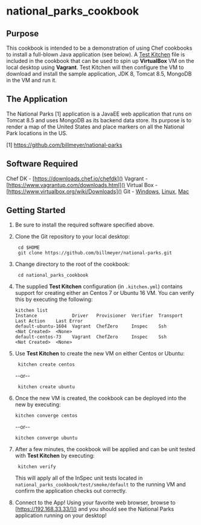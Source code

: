 # national_parks_cookbook

## Purpose
This cookbook is intended to be a demonstration of using Chef cookbooks to install a full-blown Java application (see below). A [Test Kitchen](http://kitchen.ci/) file is included in the cookbook that can be used to spin up __VirtualBox__ VM on the local desktop using __Vagrant__.  Test Kitchen will then configure the VM to download and install the sample application, JDK 8, Tomcat 8.5, MongoDB in the VM and run it.

## The Application

The National Parks [1] application is a JavaEE web application that runs on Tomcat 8.5 and uses MongoDB as its backend data store.  Its purpose is to render a map of the United States and place markers on all the National Park locations in the US.

[1] https://github.com/billmeyer/national-parks

## Software Required

Chef DK - [https://downloads.chef.io/chefdk]()
Vagrant - [https://www.vagrantup.com/downloads.html]()
Virtual Box - [https://www.virtualbox.org/wiki/Downloads]()
Git - [Windows](https://git-scm.com/download/win), [Linux](https://git-scm.com/download/linux), [Mac](https://git-scm.com/download/mac)

## Getting Started

1. Be sure to install the required software specified above.

2. Clone the Git repository to your local desktop:

        cd $HOME
        git clone https://github.com/billmeyer/national-parks.git

3. Change directory to the root of the cookbook:

        cd national_parks_cookbook

4.  The supplied __Test Kitchen__ configuration (in `.kitchen.yml`) contains support for creating either an Centos 7 or Ubuntu 16 VM.  You can verify this by executing the following:

        kitchen list
        Instance             Driver   Provisioner  Verifier  Transport  Last Action    Last Error
        default-ubuntu-1604  Vagrant  ChefZero     Inspec    Ssh        <Not Created>  <None>
        default-centos-73    Vagrant  ChefZero     Inspec    Ssh        <Not Created>  <None>        

5. Use __Test Kitchen__ to create the new VM on either Centos or Ubuntu:

        kitchen create centos

    --or--

        kitchen create ubuntu

6.  Once the new VM is created, the cookbook can be deployed into the new by executing:

        kitchen converge centos

    --or--

        kitchen converge ubuntu

7. After a few minutes, the cookbook will be applied and can be unit tested with __Test Kitchen__ by executing:

        kitchen verify

    This will apply all of the InSpec unit tests located in `national_parks_cookbook/test/smoke/default` to the running VM and confirm the application checks out correctly.

8. Connect to the App!  Using your favorite web browser, browse to [https://192.168.33.33/]() and you should see the National Parks application running on your desktop!